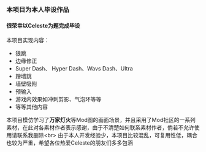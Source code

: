 ### 本项目为本人毕设作品
#### 很荣幸以Celeste为题完成毕设

本项目实现内容：
- 狼跳
- 边缘修正
- Super Dash、 Hyper Dash、Wavs Dash、Ultra
- 蹭墙跳
- 墙壁吸附
- 预输入
- 游戏内效果如冲刺剪影、气泡环等等
- 等等其他内容

本项目模仿学习了**万家灯火**等Mod图的画面场景，并且采用了Mod社区的一系列素材，在此对各素材作者表示感谢，由于不清楚如何联系素材作者，倘若不允许使用请联系我删除<br\>
由于本人开发经验少，本项目比较混乱，可复用性低，耦合也较为严重，希望各位热爱Celeste的朋友们多多包涵

